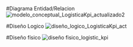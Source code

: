 #Diagrama Entidad/Relacion
![modelo_conceptual_LogisticaKpi_actualizado2](https://github.com/user-attachments/assets/6bd71dce-dad6-48b3-a7af-e21a50b71ec3)



#Diseño Logico
![diseño_logico_LogisticaKpi_act](https://github.com/user-attachments/assets/8d8bcfd6-3cc6-41aa-b5de-5ed77a178bb8)



#Diseño físico
![diseño fisico_logistic_kpi](https://github.com/user-attachments/assets/c7c4c586-6772-413d-8893-0fd4c6075f05)
